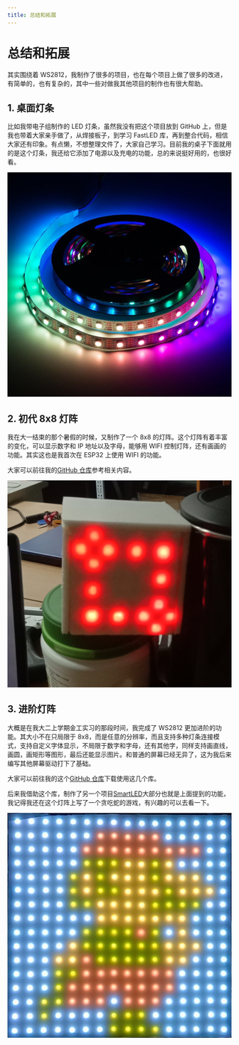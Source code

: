 ```yaml
---
title: 总结和拓展
---
```


# 总结和拓展

其实围绕着 WS2812，我制作了很多的项目，也在每个项目上做了很多的改进，有简单的，也有复杂的，其中一些对做我其他项目的制作也有很大帮助。

## 1. 桌面灯条

比如我带电子组制作的 LED 灯条，虽然我没有把这个项目放到 GitHub 上，但是我也带着大家亲手做了，从焊接板子，到学习 FastLED 库，再到整合代码，相信大家还有印象。有点懒，不想整理文件了，大家自己学习。目前我的桌子下面就用的是这个灯条，我还给它添加了电源以及充电的功能，总的来说挺好用的，也很好看。

![LED Strip](./images/2-1.jpg)

## 2. 初代 8x8 灯阵

我在大一结束的那个暑假的时候，又制作了一个 8x8 的灯阵。这个灯阵有着丰富的变化，可以显示数字和 IP 地址以及字母，能够用 WIFI 控制灯阵，还有画画的功能。其实这也是我首次在 ESP32 上使用 WIFI 的功能。

大家可以前往我的[GitHub 仓库](https://github.com/MR-Addict/8X8-LED-Matrix-using-ESP32-Web-Server.git)参考相关内容。

![LED Matrix](./images/2-2.png)

## 3. 进阶灯阵

大概是在我大二上学期金工实习的那段时间，我完成了 WS2812 更加进阶的功能。其大小不在只局限于 8x8，而是任意的分辨率，而且支持多种灯条连接模式，支持自定义字体显示，不局限于数字和字母，还有其他字，同样支持画直线，画圆，画矩形等图形，最后还能显示图片。和普通的屏幕已经无异了，这为我后来编写其他屏幕驱动打下了基础。

大家可以前往我的这个[GitHub 仓库](https://github.com/MR-Addict/WS2812LED-Matrix-Library.git)下载使用这几个库。

后来我借助这个库，制作了另一个项目[SmartLED](https://github.com/MR-Addict/SmartLED.git)大部分也就是上面提到的功能，我记得我还在这个灯阵上写了一个贪吃蛇的游戏，有兴趣的可以去看一下。

![Mario](./images/2-3.jpg)
